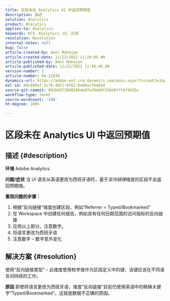 ```yaml
---
title: 区段未在 Analytics UI 中返回预期值
description: 描述
solution: Analytics
product: Analytics
applies-to: Analytics
keywords: KCS、Analytics、UI、区段
resolution: Resolution
internal-notes: null
bug: false
article-created-by: Amol Mahajan
article-created-date: 11/22/2022 11:29:05 AM
article-published-by: Amol Mahajan
article-published-date: 11/22/2022 11:48:48 AM
version-number: 1
article-number: KA-21036
dynamics-url: https://adobe-ent.crm.dynamics.com/main.aspx?forceUCI=1&pagetype=entityrecord&etn=knowledgearticle&id=6cf79ed9-586a-ed11-9561-6045bd006d92
exl-id: 44c899ef-2c76-48f1-8f62-0a80acf640dd
source-git-commit: 001b6973868266de87e30dd6f296dbfff6f4b55c
workflow-type: tm+mt
source-wordcount: '149'
ht-degree: 100%

---
```


# 区段未在 Analytics UI 中返回预期值

## 描述 {#description}

<b>环境</b>
Adobe Analytics


<b>问题/症状</b>
当 UI 语言从英语更改为西班牙语时，基于*反向链接*&#x200B;维度的区段不会返回预期值。



<b>重现问题的步骤：</b>

1. 根据“反向链接”维度创建区段，例如“Referrer = Typed/Bookmarked”
2. 在 Workspace 中创建任何报告，例如具有任何日期范围的访问指标的反向链接
3. 应用以上部分。注意数字。
4.  将语言更改为西班牙语
5. 注意数字 – 数字意外变化



## 解决方案 {#resolution}


使用“反向链接类型” – 此维度使用枚举值作为区段定义中的键，该键应该在不同语言间持续的工作。


<b>原因</b>
即使将语言更改为西班牙语，维度“反向链接”目前仍使用英语中的精确关键字“Typed/Bookmarked”。这就是数据不正确的原因。

